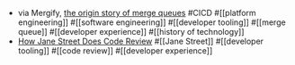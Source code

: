 - via Mergify, [the origin story of merge queues](https://mergify.com/blog/the-origin-story-of-merge-queues) #CICD #[[platform engineering]] #[[software engineering]] #[[developer tooling]] #[[merge queue]] #[[developer experience]] #[[history of technology]]
- [How Jane Street Does Code Review](https://www.janestreet.com/tech-talks/janestreet-code-review/) #[[Jane Street]] #[[developer tooling]] #[[code review]] #[[developer experience]]